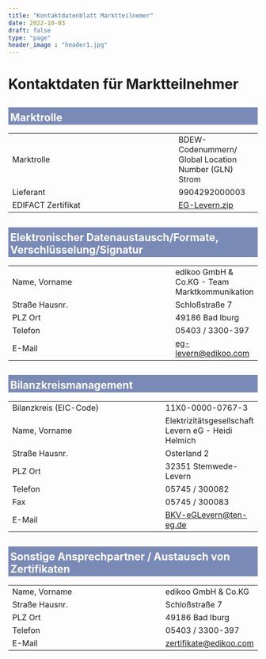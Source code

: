 ```yaml
---
title: "Kontaktdatenblatt Marktteilnemer"
date: 2022-10-03
draft: false
type: "page"
header_image : "header1.jpg"
---
```


<style>
table {
width:100%;
}

td:first-child {
	width: 20em;
}

h2 {
	padding: 8px 4px 2px 4px;
	background: #7A8AB7;
	color: white;
}
</style>

# Kontaktdaten für Marktteilnehmer


## Marktrolle

|                    |                                                           |
|--------------------|-----------------------------------------------------------|
| Marktrolle         | BDEW-Codenummern/ <br> Global Location Number (GLN) Strom |
| Lieferant          | 9904292000003                                             |
| EDIFACT Zertifikat | [EG-Levern.zip](/cert/2022-12-25-eg-levern.zip)           |

## Elektronischer Datenaustausch/Formate, Verschlüsselung/Signatur

|                |                                               |
|----------------|-----------------------------------------------|
| Name, Vorname  | edikoo GmbH & Co.KG - Team Marktkommunikation |
| Straße Hausnr. | Schloßstraße 7                                |
| PLZ Ort        | 49186 Bad Iburg                               |
| Telefon        | 05403 / 3300-397                              |
| E-Mail         | eg-levern@edikoo.com                          |

## Bilanzkreismanagement

|                        |                                                     |
|------------------------|-----------------------------------------------------|
| Bilanzkreis (EIC-Code) | 11X0-0000-0767-3                                    |
| Name, Vorname          | Elektrizitätsgesellschaft Levern eG - Heidi Helmich |
| Straße Hausnr.         | Osterland 2                                         |
| PLZ Ort                | 32351 Stemwede-Levern                               |
| Telefon                | 05745 / 300082                                      |
| Fax                    | 05745 / 300083                                      |
| E-Mail                 | BKV-eGLevern@ten-eg.de                              |

## Sonstige Ansprechpartner / Austausch von Zertifikaten

|                |                        |
|----------------|------------------------|
| Name, Vorname  | edikoo GmbH & Co.KG    |
| Straße Hausnr. | Schloßstraße 7         |
| PLZ Ort        | 49186 Bad Iburg        |
| Telefon        | 05403 / 3300-397       |
| E-Mail         | zertifikate@edikoo.com |
